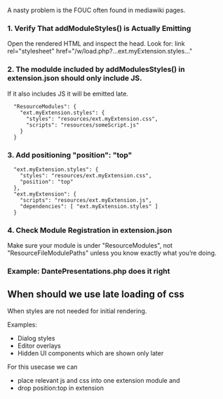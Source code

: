 
A nasty problem is the FOUC often found in mediawiki pages.


### 1. Verify That addModuleStyles() is Actually Emitting 

Open the rendered HTML and inspect the head. 
Look for: link rel="stylesheet" href="/w/load.php?...ext.myExtension.styles..."

### 2. The modulde included by addModulesStyles() in extension.json should only include JS. 

If it also includes JS it will be emitted late.

```
  "ResourceModules": {
    "ext.myExtension.styles": {
      "styles": "resources/ext.myExtension.css",
      "scripts": "resources/someScript.js"
    } 
  }
```

### 3. Add positioning "position": "top"

```
  "ext.myExtension.styles": {
    "styles": "resources/ext.myExtension.css",
    "position": "top"
  },
  "ext.myExtension": {
    "scripts": "resources/ext.myExtension.js",
    "dependencies": [ "ext.myExtension.styles" ]
  }
```

### 4. Check Module Registration in extension.json

Make sure your module is under "ResourceModules", not "ResourceFileModulePaths" unless you know exactly what you’re doing.

### Example: DantePresentations.php does it right


## When should we use late loading of css

When styles are not needed for initial rendering.

Examples:
* Dialog styles
* Editor overlays
* Hidden UI components which are shown only later

For this usecase we can 
* place relevant js and css into one extension module and 
* drop position:top in extension



